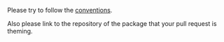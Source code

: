 Please try to follow the [conventions](https://github.com/tarsius/no-littering#conventions).

Also please link to the repository of the package that your pull request is theming.
